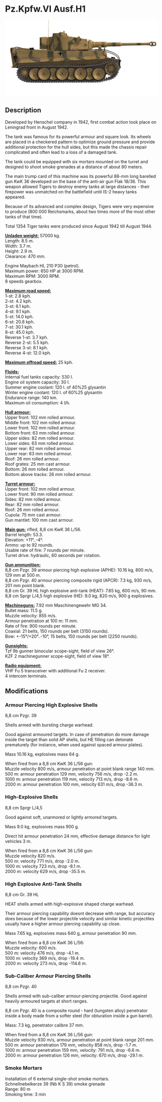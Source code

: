 # Pz.Kpfw.VI Ausf.H1  
  
![pzvi-h1](../images/pzvi-h1.png)  
  
## Description  
  
Developed by Henschel company in 1942, first combat action took place on Leningrad front in August 1942.  
  
The tank was famous for its powerful armour and square look. Its wheels are placed in a checkered pattern to optimize ground pressure and provide additional protection for the hull sides, but this made the chassis repair complicated and often lead to a loss of a damaged tank.  
  
The tank could be equipped with six mortars mounted on the turret and designed to shoot smoke grenades at a distance of about 80 meters.  
  
The main trump card of this machine was its powerful 88-mm long barelled gun KwK 36 developed on the base of the anti-air gun Flak 18/36. This weapon allowed Tigers to destroy enemy tanks at large distances - their firepower was unmatched on the battlefield until IS-2 heavy tanks appeared.  
  
Because of its advanced and complex design, Tigers were very expensive to produce (800 000 Reichsmarks, about two times more of the most other tanks of that time).  
  
Total 1354 Tiger tanks were produced since August 1942 till August 1944.  
  
<b><u>Unladen weight:</u></b> 57000 kg.  
Length: 8.5 m.  
Width: 3.7 m.  
Height: 2.9 m.  
Clearance: 470 mm.  
  
Engine Maybach HL 210 P30 (petrol).  
Maximum power: 650 HP at 3000 RPM.  
Maximum RPM: 3000 RPM.  
8 speeds gearbox.  
  
<b><u>Maximum road speed:</u></b>  
1-st: 2.8 kph.  
2-st: 4.2 kph.  
3-st: 6.1 kph.  
4-st: 9.1 kph.  
5-st: 14.0 kph.  
6-st: 20.8 kph.  
7-st: 30.1 kph.  
8-st: 45.0 kph.  
Reverse 1-st: 3.7 kph.  
Reverse 2-st: 5.5 kph.  
Reverse 3-st: 8.1 kph.  
Reverse 4-st: 12.0 kph.  
  
<b><u>Maximum offroad speed:</u></b> 25 kph.  
  
<b><u>Fluids:</u></b>  
Internal fuel tanks capacity: 530 l.  
Engine oil system capacity: 30 l.  
Summer engine coolant: 120 l. of 40%25 glysantin  
Winter engine coolant: 120 l. of 60%25 glysantin  
Endurance range: 140 km.  
Maximum oil consumption: 4 l/h.  
  
<b><u>Hull armour:</u></b>  
Upper front: 102 mm rolled armour.  
Middle front: 102 mm rolled armour.  
Lower front: 102 mm rolled armour.  
Bottom front: 63 mm rolled armour.  
Upper sides: 82 mm rolled armour.  
Lower sides: 63 mm rolled armour.  
Upper rear: 82 mm rolled armour.  
Lower rear: 63 mm rolled armour.  
Roof: 26 mm rolled armour.  
Roof grates: 25 mm cast armour.  
Bottom: 26 mm rolled armour.  
Bottom above tracks: 26 mm rolled armour.  
  
<b><u>Turret armour:</u></b>  
Upper front: 102 mm rolled armour.  
Lower front: 90 mm rolled armour.  
Sides: 82 mm rolled armour.  
Rear: 82 mm rolled armour.  
Roof: 26 mm rolled armour.  
Cupola: 75 mm cast armour.  
Gun mantlet: 100 mm cast armour.  
  
<b><u>Main gun:</u></b> rifled, 8,8 cm KwK 36 L/56.  
Barrel length: 53.3.  
Elevation: +11°..-4°.  
Ammo: up to 92 rounds.  
Usable rate of fire: 7 rounds per minute.  
Turret drive: hydraulic, 60 seconds per rotation.  
  
<b><u>Gun ammunition:</u></b>  
8,8 cm Pzgr. 39 armour piercing high explosive (APHE): 10.16 kg, 800 m/s, 129 mm at 500 m.  
8,8 cm Pzgr. 40 armour piercing composite rigid (APCR): 7.3 kg, 930 m/s, 201 mm point blank.  
8,8 cm Gr. 39 HL high explosive anti-tank (HEAT): 7.65 kg, 600 m/s, 90 mm.  
8,8 cm Sprgr L/4,5 high explosive (HE): 9.0 kg, 820 m/s, 900 g explosives.  
  
<b><u>Machineguns:</u></b> 7.92 mm Maschinengewehr MG 34.  
Bullet mass: 11.5 g.  
Muzzle velocity: 855 m/s.  
Armour penetration at 100 m: 11 mm.  
Rate of fire: 900 rounds per minute.  
Coaxial: 21 belts, 150 rounds per belt (3150 rounds).  
Bow: +-15°/+20°..-10°, 15 belts, 150 rounds per belt (2250 rounds).  
  
<b><u>Gunsights:</u></b>  
Tzf 9b gunner binocular scope-sight, field of view 26°.  
KZF 2 machinegunner scope-sight, field of view 18°.  
  
<b><u>Radio equipment:</u></b>  
VHF Fu 5 transceiver with additional Fu 2 receiver.  
4 intercom terminals.  
  
  
## Modifications  
  
  
### Armour Piercing High Explosive Shells  
  
8,8 cm Pzgr. 39  
  
Shells armed with bursting charge warhead.  
  
Good against armoured targets. In case of penetration do more damage inside the target than solid AP shells, but HE filling can detonate prematurely (for instance, when used against spaced armour plates).  
  
Mass 10.16 kg, explosives mass 64 g.  
  
When fired from a 8,8 cm KwK 36 L/56 gun:  
Muzzle velocity 800 m/s, armour penetration at point blank range 140 mm.  
500 m: armour penetration 129 mm, velocity 756 m/s, drop -2.2 m.  
1000 m: armour penetration 119 mm, velocity 713 m/s, drop -8.6 m.  
2000 m: armour penetration 100 mm, velocity 631 m/s, drop -36.3 m.  
  
### High-Explosive Shells  
  
8,8 cm Sprgr L/4,5  
  
Good against soft, unarmored or lightly armored targets.  
  
Mass 9.0 kg, explosives mass 900 g.  
  
Direct hit armour penetration 24 mm, effective damage distance for light vehicles 3 m.  
  
When fired from a 8,8 cm KwK 36 L/56 gun:  
Muzzle velocity 820 m/s.  
500 m: velocity 771 m/s, drop -2.0 m.  
1000 m: velocity 723 m/s, drop -8.1 m.  
2000 m: velocity 629 m/s, drop -35.5 m.  
  
### High Explosive Anti-Tank Shells  
  
8,8 cm Gr. 39 HL  
  
HEAT shells armed with high-explosive shaped charge warhead.  
  
Their armour piercing capability doesnt decrease with range, but accuracy does because of the lower projectile velocity and similar kinetic projectiles usually have a higher armour piercing capability up close.  
  
Mass 7.65 kg, explosives mass 640 g, armour penetration 90 mm.  
  
When fired from a 8,8 cm KwK 36 L/56:  
Muzzle velocity: 600 m/s.  
500 m: velocity 476 m/s, drop -4.1 m.  
1000 m: velocity 369 m/s, drop -19.4 m.  
2000 m: velocity 273 m/s, drop -114.6 m.  ﻿
  
### Sub-Caliber Armour Piercing Shells  
  
8,8 cm Pzgr. 40  
  
Shells armed with sub-caliber armour-piercing projectile. Good against heavily armoured targets at short ranges.  
  
8,8 cm Pzgr. 40 is a composite round - hard (tungsten alloy) penetrator inside a body made from a softer steel (for obturation inside a gun barrel).  
  
Mass: 7.3 kg, penetrator calibre 37 mm.  
  
When fired from a 8,8 cm KwK 36 L/56 gun:  
Muzzle velocity 930 m/s, armour penetration at point blank range 201 mm.  
500 m: armour penetration 179 mm, velocity 858 m/s, drop -1.7 m.  
1000 m: armour penetration 159 mm, velocity: 791 m/s, drop -6.6 m.  
2000 m: armour penetration 126 mm, velocity: 670 m/s, drop -29.1 m.  ﻿
  
### Smoke Mortars  
  
Installation of 6 external single-shot smoke mortars.  
Schnellnebelkerze 39 (Nb K S 39) smoke grenade  
Range: 80 m  
Smoking time: 3 min  